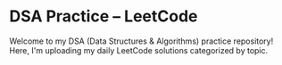 # DSA Practice – LeetCode

Welcome to my DSA (Data Structures & Algorithms) practice repository!  
Here, I'm uploading my daily LeetCode solutions categorized by topic.

